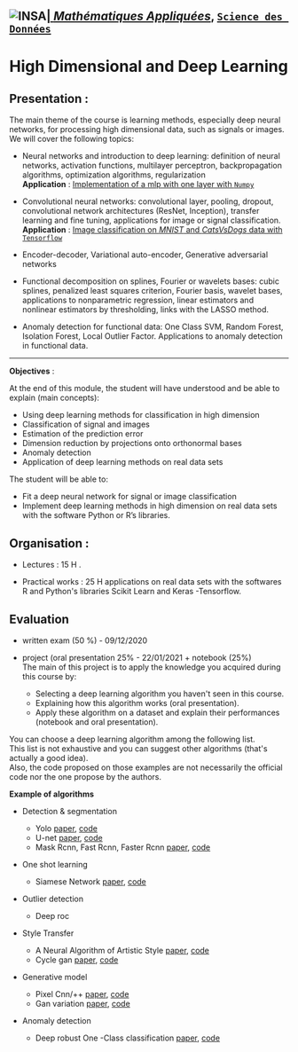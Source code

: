 ## <a href="http://www.insa-toulouse.fr/" ><img src="http://www.math.univ-toulouse.fr/~besse/Wikistat/Images/Logo_INSAvilletoulouse-RVB.png" style="float:left; max-width: 80px; display: inline" alt="INSA"/> |  [*Mathématiques Appliquées*](http://www.math.insa-toulouse.fr/fr/index.html), [`Science des Données`](http://www.math.insa-toulouse.fr/fr/enseignement.html) 

# High Dimensional and Deep Learning

## Presentation :

 

The main theme of the course is learning methods, especially deep neural networks, for  processing  high dimensional  data, such as signals or images. We will cover the following topics:

 

* Neural networks and introduction to deep learning: definition of neural networks, activation functions, multilayer perceptron, backpropagation algorithms, optimization algorithms, regularization  
**Application** : [Implementation of a mlp with one layer with `Numpy`](https://github.com/wikistat/High-Dimensional-Deep-Learning/tree/master/BackPropagation)


* Convolutional neural networks: convolutional layer, pooling, dropout, convolutional network architectures (ResNet, Inception), transfer learning and fine tuning, applications for image or signal classification.  
**Application** : [Image classification on *MNIST* and *CatsVsDogs* data with `Tensorflow`](https://github.com/wikistat/High-Dimensional-Deep-Learning/tree/master/ImageClassification)


* Encoder-decoder, Variational auto-encoder, Generative adversarial networks


* Functional decomposition on splines, Fourier or wavelets bases: cubic splines, penalized least squares criterion, Fourier basis, wavelet bases, applications to nonparametric regression, linear estimators and nonlinear estimators by thresholding, links with the LASSO method.


* Anomaly detection for functional data: One Class SVM, Random Forest, Isolation Forest, Local Outlier Factor. Applications to  anomaly detection in functional data.

-------------

**Objectives** :


At the end of this module, the student will have understood and be able to explain (main concepts):


* Using  deep learning methods for  classification in high dimension  
* Classification of signal and images
* Estimation of the prediction error
* Dimension reduction by projections onto orthonormal bases
* Anomaly detection
* Application of  deep learning methods on real data sets


The student will be able to:

* Fit a deep neural network for signal or image classification 
* Implement deep learning methods in high dimension on real data sets with the software Python  or R’s libraries.


 

## Organisation : 

* Lectures : 15 H .

* Practical works : 25 H applications on real data sets with the softwares R and Python's libraries Scikit Learn and Keras -Tensorflow. 

## Evaluation

* written exam (50 %) - 09/12/2020

* project (oral presentation 25% - 22/01/2021 + notebook (25%) <br>The main of this project is to apply the knowledge you acquired during this course by:

    * Selecting a deep learning algorithm you haven't seen in this course.
    * Explaining how this algorithm works (oral presentation).
    * Apply these algorithm on a dataset and explain their performances (notebook and oral presentation).

You can choose a deep learning algorithm among the following list. <br>
This list is not exhaustive and you can suggest other algorithms (that's actually a good idea). <br>
Also, the code proposed on those examples are not necessarily the official code nor the one propose by the authors. <br>


**Example of algorithms**
* Detection & segmentation
    * Yolo [paper](https://arxiv.org/abs/1804.02767), [code](https://github.com/pjreddie/darknet)
    * U-net [paper](https://arxiv.org/abs/1505.04597), [code](https://www.tensorflow.org/tutorials/images/segmentation)
    * Mask Rcnn, Fast Rcnn, Faster Rcnn [paper](https://arxiv.org/pdf/1506.01497.pdf), [code](https://github.com/rbgirshick/py-faster-rcnn)
* One shot learning
    * Siamese Network [paper](https://www.cs.cmu.edu/~rsalakhu/papers/oneshot1.pdf), [code](https://github.com/tensorfreitas/Siamese-Networks-for-One-Shot-Learning)
* Outlier detection
    * Deep roc
* Style Transfer 
    * A Neural Algorithm of Artistic Style [paper](https://arxiv.org/abs/1508.06576), [code](https://www.tensorflow.org/tutorials/generative/style_transfer)
    * Cycle gan [paper](https://arxiv.org/pdf/1703.10593.pdf), [code](https://github.com/junyanz/pytorch-CycleGAN-and-pix2pix)
* Generative model
    * Pixel Cnn/++ [paper](https://arxiv.org/abs/1606.05328), [code](https://github.com/openai/pixel-cnn)
    * Gan variation [paper](https://arxiv.org/abs/1701.07875), [code](https://github.com/martinarjovsky/WassersteinGAN)
    
* Anomaly detection 
   * Deep robust One -Class classification [paper](https://arxiv.org/pdf/2002.12718.pdf), [code](https://github.com/microsoft/EdgeML)
    
    





   
   


